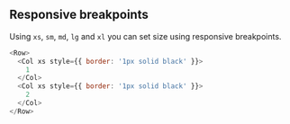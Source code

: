 ## Responsive breakpoints

Using `xs`, `sm`, `md`, `lg` and `xl` you can set size using responsive breakpoints.

```js
<Row>
  <Col xs style={{ border: '1px solid black' }}>
    1
  </Col>
  <Col xs style={{ border: '1px solid black' }}>
    2
  </Col>
</Row>
```
